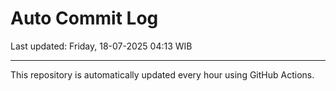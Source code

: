 # Auto Commit Log

Last updated: Friday, 18-07-2025 04:13 WIB

---

This repository is automatically updated every hour using GitHub Actions.
